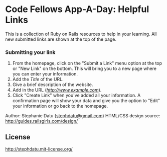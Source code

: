 # Code Fellows App-A-Day: Helpful Links

This is a collection of Ruby on Rails resources to help in your learning. All new submitted links are shown at the top of the page.


### Submitting your link
  1. From the homepage, click on the "Submit a Link" menu option at the top or "New Link" on the bottom. This will bring you to a new page where you can enter your information.
  2. Add the *Title* of the URL.
  3. Give a brief description of the website.
  4. Add in the URL (*http://www.example.com*).
  5. Click "Create Link" when you've added all your information. A confirmation page will show your data and give you the option to "Edit" your information or go back to the homepage.




Author: Stephanie Datu (stephdatu@gmail.com)
HTML/CSS design source: http://guides.railsgirls.com/design/  

## License

http://stephdatu.mit-license.org/

